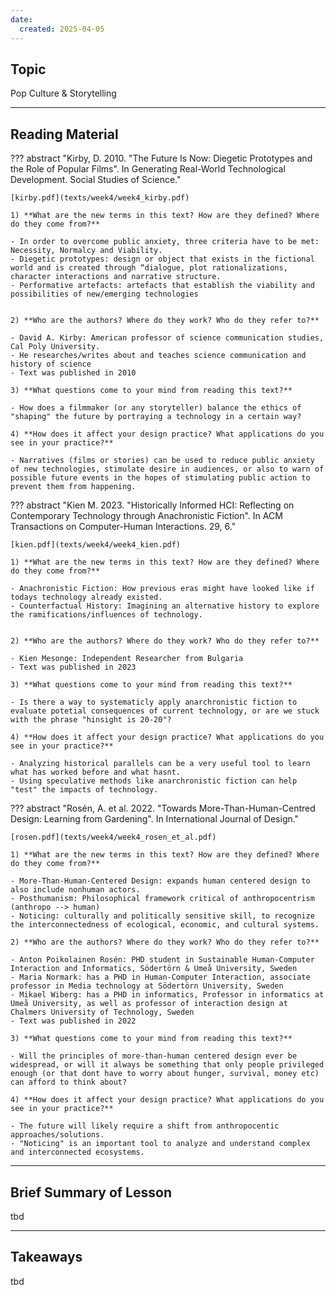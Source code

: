 ```yaml
---
date:
  created: 2025-04-05
---
```


## Topic
Pop Culture & Storytelling

___

## Reading Material


??? abstract "Kirby, D. 2010. "The Future Is Now: Diegetic Prototypes and the Role of Popular Films". In Generating Real-World Technological Development. Social Studies of Science."

    [kirby.pdf](texts/week4/week4_kirby.pdf)

    1) **What are the new terms in this text? How are they defined? Where do they come from?**

    - In order to overcome public anxiety, three criteria have to be met: Necessity, Normalcy and Viability.
    - Diegetic prototypes: design or object that exists in the fictional world and is created through “dialogue, plot rationalizations, character interactions and narrative structure.
    - Performative artefacts: artefacts that establish the viability and possibilities of new/emerging technologies


    2) **Who are the authors? Where do they work? Who do they refer to?**

    - David A. Kirby: American professor of science communication studies, Cal Poly University.
    - He researches/writes about and teaches science communication and history of science
    - Text was published in 2010

    3) **What questions come to your mind from reading this text?**

    - How does a filmmaker (or any storyteller) balance the ethics of "shaping" the future by portraying a technology in a certain way?

    4) **How does it affect your design practice? What applications do you see in your practice?**

    - Narratives (films or stories) can be used to reduce public anxiety of new technologies, stimulate desire in audiences, or also to warn of possible future events in the hopes of stimulating public action to prevent them from happening.


??? abstract "Kien M. 2023. "Historically Informed HCI: Reflecting on Contemporary Technology through Anachronistic Fiction". In ACM Transactions on Computer-Human Interactions. 29, 6."

    [kien.pdf](texts/week4/week4_kien.pdf)

    1) **What are the new terms in this text? How are they defined? Where do they come from?** 

    - Anachronistic Fiction: How previous eras might have looked like if todays technology already existed.
    - Counterfactual History: Imagining an alternative history to explore the ramifications/influences of technology.


    2) **Who are the authors? Where do they work? Who do they refer to?**

    - Kien Mesonge: Independent Researcher from Bulgaria
    - Text was published in 2023

    3) **What questions come to your mind from reading this text?**

    - Is there a way to systematicly apply anarchronistic fiction to evaluate potetial consequences of current technology, or are we stuck with the phrase "hinsight is 20-20"?

    4) **How does it affect your design practice? What applications do you see in your practice?**

    - Analyzing historical parallels can be a very useful tool to learn what has worked before and what hasnt.
    - Using speculative methods like anarchronistic fiction can help "test" the impacts of technology.


??? abstract "Rosén, A. et al. 2022. "Towards More-Than-Human-Centred Design: Learning from Gardening". In International Journal of Design."

    [rosen.pdf](texts/week4/week4_rosen_et_al.pdf)

    1) **What are the new terms in this text? How are they defined? Where do they come from?**

    - More-Than-Human-Centered Design: expands human centered design to also include nonhuman actors.
    - Posthumanism: Philosophical framework critical of anthropocentrism (anthropo --> human)
    - Noticing: culturally and politically sensitive skill, to recognize the interconnectedness of ecological, economic, and cultural systems.

    2) **Who are the authors? Where do they work? Who do they refer to?**

    - Anton Poikolainen Rosén: PHD student in Sustainable Human-Computer Interaction and Informatics, Södertörn & Umeå University, Sweden
    - Maria Normark: has a PHD in Human-Computer Interaction, associate professor in Media technology at Södertörn University, Sweden 
    - Mikael Wiberg: has a PHD in informatics, Professor in informatics at Umeå University, as well as professor of interaction design at Chalmers University of Technology, Sweden
    - Text was published in 2022

    3) **What questions come to your mind from reading this text?**

    - Will the principles of more-than-human centered design ever be widespread, or will it always be something that only people privileged enough (or that dont have to worry about hunger, survival, money etc) can afford to think about?

    4) **How does it affect your design practice? What applications do you see in your practice?**

    - The future will likely require a shift from anthropocentic approaches/solutions.
    - "Noticing" is an important tool to analyze and understand complex and interconnected ecosystems.


___

## Brief Summary of Lesson
tbd

___

## Takeaways
tbd